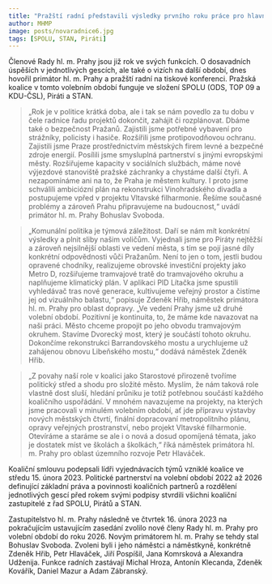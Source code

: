 ```yaml
---
title: "Pražští radní představili výsledky prvního roku práce pro hlavní město"
author: MHMP
image: posts/novaradnice6.jpg
tags: [SPOLU, STAN, Piráti]
---
```

 
Členové Rady hl. m. Prahy jsou již rok ve svých funkcích. O dosavadních úspěších v jednotlivých gescích, ale také o vizích na další období, dnes hovořil primátor hl. m. Prahy a pražští radní na tiskové konferenci. Pražská koalice v tomto volebním období funguje ve složení SPOLU (ODS, TOP 09 a KDU-ČSL), Piráti a STAN.

> „Rok je v politice krátká doba, ale i tak se nám povedlo za tu dobu v čele radnice řadu projektů dokončit, zahájit či rozplánovat. Dbáme také o bezpečnost Pražanů. Zajistili jsme potřebné vybavení pro strážníky, policisty i hasiče. Rozšířili jsme protipovodňovou ochranu. Zajistili jsme Praze prostřednictvím městských firem levné a bezpečné zdroje energií. Posílili jsme smysluplná partnerství s jinými evropskými městy. Rozšiřujeme kapacity v sociálních službách, máme nové výjezdové stanoviště pražské záchranky a chystáme další čtyři. A nezapomínáme ani na to, že Praha je městem kultury. I proto jsme schválili ambiciózní plán na rekonstrukci Vinohradského divadla a postupujeme vpřed v projektu Vltavské filharmonie. Řešíme současné problémy a zároveň Prahu připravujeme na budoucnost,“ uvádí primátor hl. m. Prahy Bohuslav Svoboda.

> „Komunální politika je týmová záležitost. Daří se nám mít konkrétní výsledky a plnit sliby našim voličům. Vyjednali jsme pro Piráty nejtěžší a zároveň nejsilnější oblasti ve vedení města, s tím se pojí jasné díly konkrétní odpovědnosti vůči Pražanům. Není to jen o tom, jestli budou opravené chodníky, realizujeme obrovské investiční projekty jako Metro D, rozšiřujeme tramvajové tratě do tramvajového okruhu a naplňujeme klimatický plán. V aplikaci PID Lítačka jsme spustili vyhledávač tras nové generace, kultivujeme veřejný prostor a čistíme jej od vizuálního balastu,“ popisuje Zdeněk Hřib, náměstek primátora hl. m. Prahy pro oblast dopravy. „Ve vedení Prahy jsme už druhé volební období. Pozitivní je kontinuita, to, že máme kde navazovat na naši práci. Město chceme propojit po jeho obvodu tramvajovým okruhem. Stavíme Dvorecký most, který je součástí tohoto okruhu. Dokončíme rekonstrukci Barrandovského mostu a urychlujeme už zahájenou obnovu Libeňského mostu,“ dodává náměstek Zdeněk Hřib.

> „Z povahy naší role v koalici jako Starostové přirozeně tvoříme politický střed a shodu pro složité město. Myslím, že nám taková role vlastně dost sluší, hledání průniku je totiž potřebnou součástí každého koaličního uspořádání. V mnohém navazujeme na projekty, na kterých jsme pracovali v minulém volebním období, ať jde přípravu výstavby nových městských čtvrtí, finální dopracovaní metropolitního plánu, opravy veřejných prostranství, nebo projekt Vltavské filharmonie. Otevíráme a staráme se ale i o nová a dosud opomíjená témata, jako je dostatek míst ve školách a školkách,“ říká náměstek primátora hl. m. Prahy pro oblast územního rozvoje Petr Hlaváček.

Koaliční smlouvu podepsali lídři vyjednávacích týmů vzniklé koalice ve středu 15. února 2023. Politické partnerství na volební období 2022 až 2026 definující základní práva a povinnosti koaličních partnerů a rozdělení jednotlivých gescí před rokem svými podpisy stvrdili všichni koaliční zastupitelé z řad SPOLU, Pirátů a STAN.

Zastupitelstvo hl. m. Prahy následně ve čtvrtek 16. února 2023 na pokračujícím ustavujícím zasedání zvolilo nové členy Rady hl. m. Prahy pro volební období do roku 2026. Novým primátorem hl. m. Prahy se tehdy stal Bohuslav Svoboda. Zvoleni byli i jeho náměstci a náměstkyně, konkrétně Zdeněk Hřib, Petr Hlaváček, Jiří Pospíšil, Jana Komrsková a Alexandra Udženija. Funkce radních zastávají Michal Hroza, Antonín Klecanda, Zdeněk Kovářík, Daniel Mazur a Adam Zábranský.
